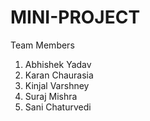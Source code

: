 # MINI-PROJECT
Team Members
1. Abhishek Yadav
2. Karan Chaurasia
3. Kinjal Varshney
4. Suraj Mishra
5. Sani Chaturvedi 
